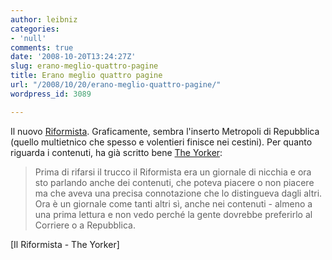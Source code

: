 ```yaml
---
author: leibniz
categories:
- 'null'
comments: true
date: '2008-10-20T13:24:27Z'
slug: erano-meglio-quattro-pagine
title: Erano meglio quattro pagine
url: "/2008/10/20/erano-meglio-quattro-pagine/"
wordpress_id: 3089

---
```

Il nuovo [Riformista](https://www.ilriformista.it/). Graficamente, sembra l'inserto Metropoli di Repubblica (quello multietnico che spesso e volentieri finisce nei cestini). Per quanto riguarda i contenuti, ha già scritto bene [The Yorker](https://www.andreatassi.net/yorker/?p=354):


> Prima di rifarsi il trucco il Riformista era un giornale di nicchia e ora sto parlando anche dei contenuti, che poteva piacere o non piacere ma che aveva una precisa connotazione che lo distingueva dagli altri. Ora è un giornale come tanti altri sì, anche nei contenuti - almeno a una prima lettura e non vedo perché la gente dovrebbe preferirlo al Corriere o a Repubblica.


[Il Riformista - The Yorker]
